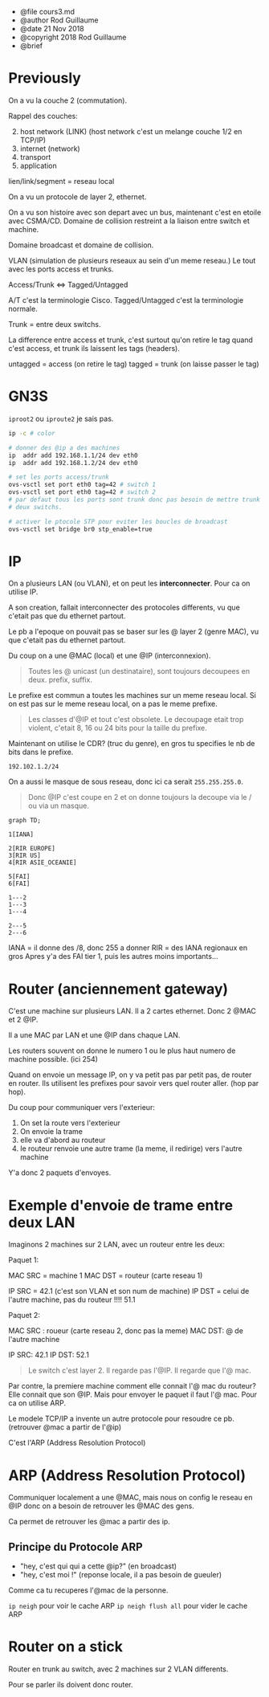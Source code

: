 * @file cours3.md
* @author Rod Guillaume
* @date 21 Nov 2018
* @copyright 2018 Rod Guillaume
* @brief <brief>

# Previously

On a vu la couche 2 (commutation).

Rappel des couches:

2. host network (LINK) (host network c'est un melange couche 1/2 en TCP/IP)
3. internet (network)
4. transport
7. application

lien/link/segment = reseau local

On a vu un protocole de layer 2, ethernet.

On a vu son histoire avec son depart avec un bus, maintenant c'est en etoile
avec CSMA/CD. Domaine de collision restreint a la liaison entre switch et
machine.

Domaine broadcast et domaine de collision.

VLAN (simulation de plusieurs reseaux au sein d'un meme reseau.) Le tout avec
les ports access et trunks.

Access/Trunk <=> Tagged/Untagged

A/T c'est la terminologie Cisco.
Tagged/Untagged c'est la terminologie normale.

Trunk = entre deux switchs.

La difference entre access et trunk, c'est surtout qu'on retire le tag quand
c'est access, et trunk ils laissent les tags (headers).

untagged = access (on retire le tag)
tagged = trunk (on laisse passer le tag)

# GN3S

`iproot2` ou `iproute2` je sais pas.

```bash
ip -c # color

# donner des @ip a des machines
ip  addr add 192.168.1.1/24 dev eth0
ip  addr add 192.168.1.2/24 dev eth0

# set les ports access/trunk
ovs-vsctl set port eth0 tag=42 # switch 1
ovs-vsctl set port eth0 tag=42 # switch 2
# par defaut tous les ports sont trunk donc pas besoin de mettre trunk entre les
# deux switchs.

# activer le ptocole STP pour eviter les boucles de broadcast
ovs-vsctl set bridge br0 stp_enable=true
```

# IP

On a plusieurs LAN (ou VLAN), et on peut les **interconnecter**. Pour ca on
utilise IP.

A son creation, fallait interconnecter des protocoles differents, vu que
c'etait pas que du ethernet partout.

Le pb a l'epoque on pouvait pas se baser sur les @ layer 2 (genre MAC), vu que
c'etait pas du ethernet partout.

Du coup on a une @MAC (local) et une @IP (interconnexion).

> Toutes les @ unicast (un destinataire), sont toujours decoupees en deux.
prefix, suffix.

Le prefixe est commun a toutes les machines sur un meme reseau local.
Si on est pas sur le meme reseau local, on a pas le meme prefixe.

> Les classes d'@IP et tout c'est obsolete. Le decoupage etait trop violent,
> c'etait 8, 16 ou 24 bits pour la taille du prefixe.

Maintenant on utilise le CDR? (truc du genre), en gros tu specifies le nb de
bits dans le prefixe.

`192.102.1.2/24`

On a aussi le masque de sous reseau, donc ici ca serait `255.255.255.0`.

> Donc @IP c'est coupe en 2 et on donne toujours la decoupe via le / ou via un
> masque.

```mermaid
graph TD;

1[IANA]

2[RIR EUROPE]
3[RIR US]
4[RIR ASIE_OCEANIE]

5[FAI]
6[FAI]

1---2
1---3
1---4

2---5
2---6
```

IANA = il donne des /8, donc 255 a donner
RIR = des IANA regionaux en gros
Apres y'a des FAI tier 1, puis les autres moins importants...

# Router (anciennement gateway)

C'est une machine sur plusieurs LAN. Il a 2 cartes ethernet. Donc 2 @MAC et 2
@IP.

Il a une MAC par LAN et une @IP dans chaque LAN.

Les routers souvent on donne le numero 1 ou le plus haut numero de machine
possible. (ici 254)

Quand on envoie un message IP, on y va petit pas par petit pas, de router en
router. Ils utilisent les prefixes pour savoir vers quel router aller. (hop par
hop).

Du coup pour communiquer vers l'exterieur:

1. On set la route vers l'exterieur
1. On envoie la trame
1. elle va d'abord au routeur
1. le routeur renvoie une autre trame (la meme, il redirige) vers l'autre
  machine

Y'a donc 2 paquets d'envoyes.

# Exemple d'envoie de trame entre deux LAN

Imaginons 2 machines sur 2 LAN, avec un routeur entre les deux:

Paquet 1:

MAC SRC = machine 1
MAC DST = routeur (carte reseau 1)

IP SRC = 42.1 (c'est son VLAN et son num de machine)
IP DST = celui de l'autre machine, pas du routeur !!!! 51.1

Paquet 2:

MAC SRC : roueur (carte reseau 2, donc pas la meme)
MAC DST: @ de l'autre machine

IP SRC: 42.1
IP DST: 52.1

> Le switch c'est layer 2. Il regarde pas l'@IP. Il regarde que l'@ mac.

Par contre, la premiere machine comment elle connait l'@ mac du routeur? Elle
connait que son @IP. Mais pour envoyer le paquet il faut l'@ mac. Pour ca on
utilise ARP.

Le modele TCP/IP a invente un autre protocole pour resoudre ce pb. (retrouver
@mac a partir de l'@ip)

C'est l'ARP (Address Resolution Protocol)

# ARP (Address Resolution Protocol)

Communiquer localement a une @MAC, mais nous on config le reseau en @IP donc on
a besoin de retrouver les @MAC des gens.

Ca permet de retrouver les @mac a partir des ip.

## Principe du Protocole ARP

- "hey, c'est qui qui a cette @ip?" (en broadcast)
- "hey, c'est moi !" (reponse locale, il a pas besoin de gueuler)


Comme ca tu recuperes l'@mac de la personne.

`ip neigh` pour voir le cache ARP
`ip neigh flush all` pour vider le cache ARP

# Router on a stick

Router en trunk au switch, avec 2 machines sur 2 VLAN differents.

Pour se parler ils doivent donc router.
